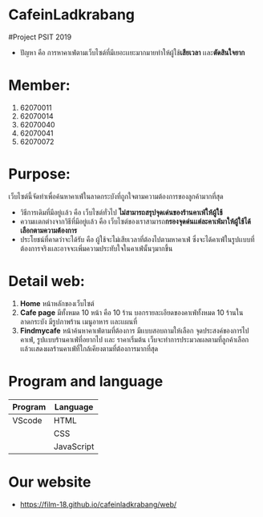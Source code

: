 # CafeinLadkrabang
#Project PSIT 2019
- ปัญหา คือ การหาคาเฟ่ตามเว็บไซต์ที่มีเยอะเเยะมากมายทำให้ผู้ใช้**เสียเวลา** เเละ**ตัดสินใจยาก**

# Member:
1. 62070011
2. 62070014
3. 62070040
4. 62070041
5. 62070072

# Purpose: 
เว็บไซต์นี้จัดทำเพื่อค้นหาคาเฟ่ในลาดกระบังที่ถูกใจตามความต้องการของลูกค้ามากที่สุด 
- วิธีการเดิมที่มีอยู่เเล้ว คือ เว็บไซต์ทั่วไป **ไม่สามารถสรุปจุดเด่นของร้านคาเฟ่ให้ผู้ใช้**
- ความเเตกต่างจากวิธีที่มีอยู่เเล้ว คือ เว็บไซต์ของเราสามารถ**กรองจุดด่นเเต่ละคาเฟ่มาให้ผู้ใช้ได้เลือกตามความต้องการ**
- ประโยชน์ที่คาดว่าจะได้รับ คือ ผู้ใช้จะไม่เสียเวลาที่ต้องไปตามหาคาเฟ่ ซึ่งจะได้คาเฟ่ในรูปเเบบที่ต้องการจริงเเละอาจจะเพิ่มความประทับใจในคาเฟ่นั้นๆมากขึ้น 
 
# Detail web:
1. **Home** หน้าหลักของเว็บไซต์
2. **Cafe page** มีทั้งหมด 10 หน้า คือ 10 ร้าน 
  บอกรายละเอียดของคาเฟ่ทั้งหมด 10 ร้านในลาดกระบัง
  มีรูปภาพร้าน เมนูอาหาร เเละเเผนที่
3. **Findmycafe** หน้าค้นหาคาเฟ่ตามที่ต้องการ 
  มีเเบบสอบถามให้เลือก จุดประสงค์ของการไปคาเฟ่, รูปเเบบร้านคาเฟ่ที่อยากไป เเละ ราคาเริ่มต้น
  เว็บจะทำการประมวลผลตามที่ลูกค้าเลือก เเล้วเเสดงผลร้านคาเฟ่ที่ใกล้เคียงตามที่ต้องการมากที่สุด

 # Program and language
 | Program        | Language       |
 | ---------------|----------------|
 | VScode         | HTML           |
 |                | CSS            |
 |                | JavaScript     |


# Our website 
- https://film-18.github.io/cafeinladkrabang/web/

